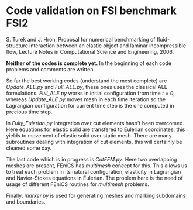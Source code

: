 # Code validation on FSI benchmark FSI2 
S. Turek and J. Hron, Proposal for numerical benchmarking of fluid-structure 
interaction between an elastic object and laminar incompressible flow, 
Lecture Notes in Computational Science and Engineering, 2006.



**Neither of the codes is complete yet.** In the beginning of each code problems and comments are written. 

So far the best working codes (understand the most complete) are *Update_ALE.py* and *Full_ALE.py*, 
these ones uses the classical ALE formulations.
*Full_ALE.py* works in initial configuration from time *t = 0*, whereas *Update_ALE.py* moves mesh in each time iteration
so the Lagrangian configuration for current time step is the one computed in precious time step.

In *Fully_Eulerian.py* integration over cut elements hasn't been overcomed. Here equations for elastic solid are transfered 
to Eulerian coordinates, this yields to movement of elastic solid over static mesh.
There are many subroutines dealing with integration of cut elements, this will certainly be cleaned some day.

The last code which is in progress is *CutFEM.py*. Here two overlapping meshes are present, 
FEniCS has *multimesh* concept for this. This allows us to
treat each problem in its natural configuration, elasticity in Lagrangian and Navier-Stokes equations in Eulerian.
The problem here is the need of usage of different FEniCS routines for *multimesh* problems.

Finally, *marker.py* is used for generating meshes and marking subdomains and boundaries.
